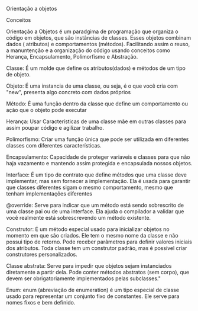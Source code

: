 Orientação a objetos 

Conceitos

Orientação a Objetos é um paradgima de programação que organiza o código em objetos, que são instâncias de classes. Esses objetos combinam dados ( atributos) e comportamentos (métodos). Facilitando assim o reuso, a manuntenção e a organização do código usando conceitos como Herança, Encapsulamento, Polimorfismo e Abstração.

Classe: É um molde que define os atributos(dados) e métodos de um tipo de objeto.

Objeto: É uma instancia de uma classe, ou seja, é o que você cria com "new", presenta algo concreto com dados próprios

Método: É uma função dentro da classe que define um comportamento ou ação que o objeto pode executar

Herança: Usar Características de uma classe mãe em outras classes para assim poupar código e agilizar trabalho.

Polimorfismo: Criar uma função única que pode ser utilizada em diferentes classes com diferentes características.

Encapsulamento: Capacidade de proteger variaveis e classes para que não haja vazamento e mantendo assim protegida e encapsulada nossos objetos.

Interface: É um tipo de contrato que define métodos que uma classe deve implementar, mas sem fornecer a implementação. Ela é usada para garantir que classes diferentes sigam o mesmo comportamento, mesmo que tenham implementações diferentes

@override: Serve para indicar que um método está sendo sobrescrito de uma classe pai ou de uma interface. Ela ajuda o compilador a validar que você realmente está sobrescrevendo um método existente.

Construtor: É um método especial usado para inicializar objetos no momento em que são criados. Ele tem o mesmo nome da classe e não possui tipo de retorno. Pode receber parâmetros para definir valores iniciais dos atributos. Toda classe tem um construtor padrão, mas é possível criar construtores personalizados.

Classe abstrata: Serve para impedir que objetos sejam instanciados diretamente a partir dela. Pode conter métodos abstratos (sem corpo), que devem ser obrigatoriamente implementados pelas subclasses."

Enum: enum (abreviação de enumeration) é um tipo especial de classe usado para representar um conjunto fixo de constantes. Ele serve para nomes fixos e bem definido.